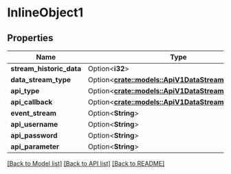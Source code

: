 # InlineObject1

## Properties

Name | Type | Description | Notes
------------ | ------------- | ------------- | -------------
**stream_historic_data** | Option<**i32**> |  | [optional]
**data_stream_type** | Option<[**crate::models::ApiV1DataStreamApiType**](_api_v1_data_stream_api_type.md)> |  | [optional]
**api_type** | Option<[**crate::models::ApiV1DataStreamApiType1**](_api_v1_data_stream_api_type_1.md)> |  | [optional]
**api_callback** | Option<[**crate::models::ApiV1DataStreamApiCallback**](_api_v1_data_stream_api_callback.md)> |  | [optional]
**event_stream** | Option<**String**> |  | [optional]
**api_username** | Option<**String**> |  | [optional]
**api_password** | Option<**String**> |  | [optional]
**api_parameter** | Option<**String**> |  | [optional]

[[Back to Model list]](../README.md#documentation-for-models) [[Back to API list]](../README.md#documentation-for-api-endpoints) [[Back to README]](../README.md)


